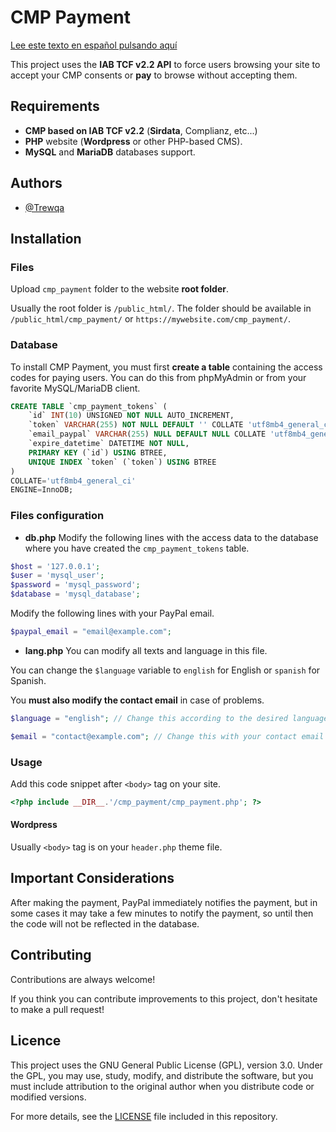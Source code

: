 # CMP Payment

[Lee este texto en español pulsando aquí](readme_es.md)

This project uses the **IAB TCF v2.2 API** to force users browsing your site to accept your CMP consents or **pay** to browse without accepting them.

## Requirements

* **CMP based on IAB TCF v2.2** (**Sirdata**, Complianz, etc...)
* **PHP** website (**Wordpress** or other PHP-based CMS).
* **MySQL** and **MariaDB** databases support.
## Authors

- [@Trewqa](https://www.github.com/trewqa)


## Installation

### Files
Upload `cmp_payment` folder to the website **root folder**.

Usually the root folder is `/public_html/`. The folder should be available in `/public_html/cmp_payment/` or `https://mywebsite.com/cmp_payment/`.

### Database
To install CMP Payment, you must first **create a table** containing the access codes for paying users.
You can do this from phpMyAdmin or from your favorite MySQL/MariaDB client.
```sql
CREATE TABLE `cmp_payment_tokens` (
	`id` INT(10) UNSIGNED NOT NULL AUTO_INCREMENT,
	`token` VARCHAR(255) NOT NULL DEFAULT '' COLLATE 'utf8mb4_general_ci',
	`email_paypal` VARCHAR(255) NULL DEFAULT NULL COLLATE 'utf8mb4_general_ci',
	`expire_datetime` DATETIME NOT NULL,
	PRIMARY KEY (`id`) USING BTREE,
	UNIQUE INDEX `token` (`token`) USING BTREE
)
COLLATE='utf8mb4_general_ci'
ENGINE=InnoDB;
```

### Files configuration

* **db.php**
Modify the following lines with the access data to the database where you have created the `cmp_payment_tokens` table.
```php
$host = '127.0.0.1';
$user = 'mysql_user';
$password = 'mysql_password';
$database = 'mysql_database';
```

Modify the following lines with your PayPal email.

```php
$paypal_email = "email@example.com";
```

* **lang.php**
You can modify all texts and language in this file.

You can change the `$language` variable to `english` for English or `spanish` for Spanish.

You **must also modify the contact email** in case of problems.
```php
$language = "english"; // Change this according to the desired language ("spanish" or "english")

$email = "contact@example.com"; // Change this with your contact email
```

### Usage
Add this code snippet after `<body>` tag on your site.
```php
<?php include __DIR__.'/cmp_payment/cmp_payment.php'; ?>
```

#### Wordpress
Usually `<body>` tag is on your `header.php` theme file.

## Important Considerations

After making the payment, PayPal immediately notifies the payment, but in some cases it may take a few minutes to notify the payment, so until then the code will not be reflected in the database.

## Contributing

Contributions are always welcome!

If you think you can contribute improvements to this project, don't hesitate to make a pull request!


## Licence

This project uses the GNU General Public License (GPL), version 3.0. Under the GPL, you may use, study, modify, and distribute the software, but you must include attribution to the original author when you distribute code or modified versions.

For more details, see the [LICENSE](LICENSE) file included in this repository.